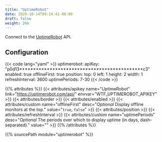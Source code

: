 ```yaml
---
title: "UptimeRobot"
date: 2020-10-14T09:14:41-08:00
draft: false
weight: 260
---
```


Connect to the [UptimeRobot](https://uptimerobot.com) API.

## Configuration

{{< code lang="yaml" >}}
uptimerobot:
  apiKey: "p0d13*********************************************c3"
  enabled: true
  offlineFirst: true
  position:
    top: 0
    left: 1
    height: 2
    width: 1
  refreshInterval: 3600
  uptimePeriods: 7-30
{{< /code >}}

{{% attributes %}}
  {{< attributes/apikey name="UptimeRobot" link="https://uptimerobot.com/api/" envvar="WTF_UPTIMEROBOT_APIKEY" >}}
  {{< attributes/border >}}
  {{< attributes/enabled >}}
  {{< attributes/custom name="offlineFirst" desc="_Optional_ Display offline monitors at the top." value="`true`, `false`" >}}
  {{< attributes/position >}}
  {{< attributes/refreshInterval >}}
  {{< attributes/custom name="uptimePeriods" desc="_Optional_ The periods over which to display uptime (in days, dash-separated)." value="" >}}
{{% /attributes %}}

{{% sourcePath module="uptimerobot" %}}